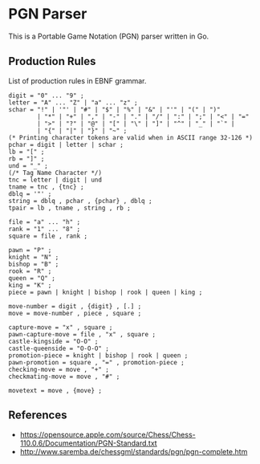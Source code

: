 # PGN Parser

This is a Portable Game Notation (PGN) parser written in Go.

## Production Rules

List of production rules in EBNF grammar.

```
digit = "0" ... "9" ;
letter = "A" ... "Z" | "a" ... "z" ;
schar = "!" | '"' | "#" | "$" | "%" | "&" | "'" | "(" | ")"
		| "*" | "+" | "," | "-" | "." | "/" | ":" | ";" | "<" | "="
		| ">" | "?" | "@" | "[" | "\" | "]" | "^" | "_" | "`" |
		| "{" | "|" | "}" | "~" ;
(* Printing character tokens are valid when in ASCII range 32-126 *)
pchar = digit | letter | schar ;
lb = "[" ;
rb = "]" ;
und = "_" ;
(/* Tag Name Character */)
tnc = letter | digit | und
tname = tnc , {tnc} ;
dblq = '"' ;
string = dblq , pchar , {pchar} , dblq ;
tpair = lb , tname , string , rb ;

file = "a" ... "h" ;
rank = "1" ... "8" ;
square = file , rank ;

pawn = "P" ;
knight = "N" ;
bishop = "B" ;
rook = "R" ;
queen = "Q" ;
king = "K" ;
piece = pawn | knight | bishop | rook | queen | king ;

move-number = digit , {digit} , [.] ;
move = move-number , piece , square ;

capture-move = "x" , square ;
pawn-capture-move = file , "x" , square ;
castle-kingside	= "O-O" ;
castle-queenside = "O-O-O" ;
promotion-piece	= knight | bishop | rook | queen ;
pawn-promotion = square , "=" , promotion-piece ;
checking-move = move , "+" ;
checkmating-move = move , "#" ;

movetext = move , {move} ;
```

## References

- https://opensource.apple.com/source/Chess/Chess-110.0.6/Documentation/PGN-Standard.txt
- http://www.saremba.de/chessgml/standards/pgn/pgn-complete.htm
